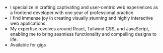 - I specialize in crafting captivating and user-centric web experiences as a frontend developer with one year of professional practice.
- I find immense joy in creating visually stunning and highly interactive web applications.
- My expertise revolves around React, Tailwind CSS, and JavaScript, enabling me to bring seamless functionality and compelling designs to life.
- Available for gigs


